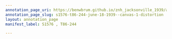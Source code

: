 ```yaml
---
annotation_page_uri: https://benwbrum.github.io/znh_jacksonville_1939/annotations/s1576-t86-244-june-18-1939--canvas-1-distortion.json
annotation_page_slug: s1576-t86-244-june-18-1939--canvas-1-distortion
layout: annotation_page
manifest_label: S1576 , T86-244

---
```

